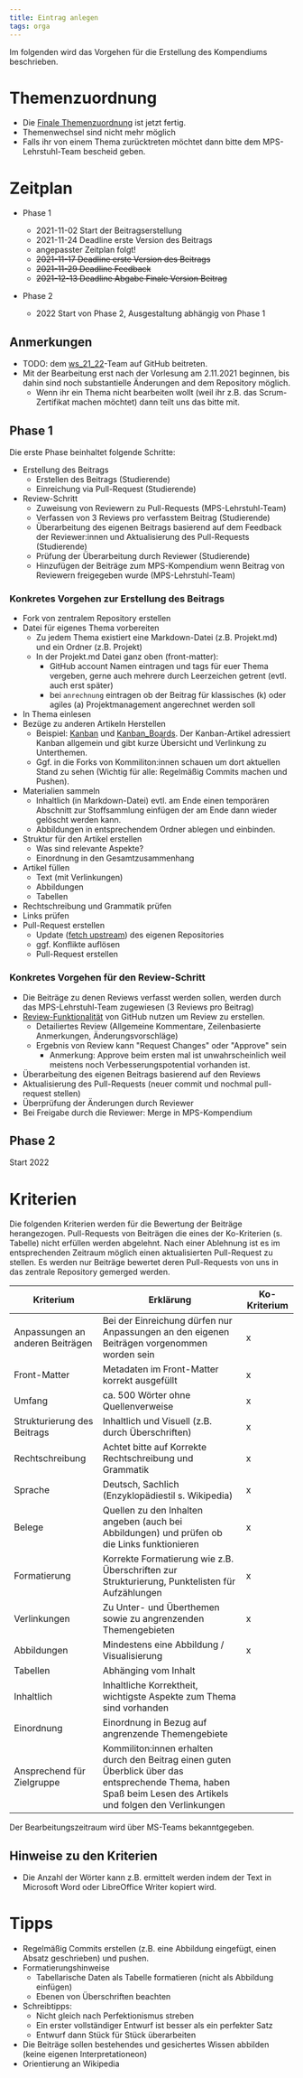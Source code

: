 ```yaml
---
title: Eintrag anlegen
tags: orga
---
```


Im folgenden wird das Vorgehen für die Erstellung des Kompendiums beschrieben.

# Themenzuordnung

* Die [Finale Themenzuordnung](Themenzuordnung.md) ist jetzt fertig.
* Themenwechsel sind nicht mehr möglich
* Falls ihr von einem Thema zurücktreten möchtet dann bitte dem MPS-Lehrstuhl-Team bescheid geben.


# Zeitplan

* Phase 1

  - 2021-11-02 Start der Beitragserstellung
  - 2021-11-24 Deadline erste Version des Beitrags
  - angepasster Zeitplan folgt!
  - ~~2021-11-17 Deadline erste Version des Beitrags~~
  - ~~2021-11-29 Deadline Feedback~~
  - ~~2021-12-13 Deadline Abgabe Finale Version Beitrag~~

* Phase 2
  - 2022 Start von Phase 2, Ausgestaltung abhängig von Phase 1
  
## Anmerkungen

* TODO: dem [ws_21_22](https://github.com/orgs/ManagingProjectsSuccessfully/teams/ws_21_22)-Team auf GitHub beitreten.
* Mit der Bearbeitung erst nach der Vorlesung am 2.11.2021 beginnen, bis dahin sind noch substantielle Änderungen and dem Repository möglich.
  - Wenn ihr ein Thema nicht bearbeiten wollt (weil ihr z.B. das Scrum-Zertifikat machen möchtet) dann teilt uns das bitte mit.
  
## Phase 1

Die erste Phase beinhaltet folgende Schritte:
* Erstellung des Beitrags
  - Erstellen des Beitrags (Studierende)
  - Einreichung via Pull-Request (Studierende)
* Review-Schritt
  - Zuweisung von Reviewern zu Pull-Requests (MPS-Lehrstuhl-Team)
  - Verfassen von 3 Reviews pro verfasstem Beitrag (Studierende)
  - Überarbeitung des eigenen Beitrags basierend auf dem Feedback der Reviewer:innen und Aktualisierung des Pull-Requests (Studierende)
  - Prüfung der Überarbeitung durch Reviewer (Studierende)
  - Hinzufügen der Beiträge zum MPS-Kompendium wenn Beitrag von Reviewern freigegeben wurde (MPS-Lehrstuhl-Team)

  
### Konkretes Vorgehen zur Erstellung des Beitrags

* Fork von zentralem Repository erstellen
* Datei für eigenes Thema vorbereiten
  - Zu jedem Thema existiert eine Markdown-Datei (z.B. Projekt.md) und ein Ordner (z.B. Projekt)
  - In der Projekt.md Datei ganz oben (front-matter):
    - GitHub account Namen eintragen und tags für euer Thema vergeben, gerne auch mehrere durch Leerzeichen getrent (evtl. auch erst später)
    - bei `anrechnung` eintragen ob der Beitrag für klassisches (k) oder agiles (a) Projektmanagement angerechnet werden soll
* In Thema einlesen
* Bezüge zu anderen Artikeln Herstellen
  - Beispiel: [Kanban](kb/Kanban.md) und [Kanban_Boards](kb/Kanban_Boards.md). Der Kanban-Artikel adressiert Kanban allgemein und gibt kurze Übersicht und Verlinkung zu Unterthemen.
  - Ggf. in die Forks von Kommiliton:innen schauen um dort aktuellen Stand zu sehen (Wichtig für alle: Regelmäßig Commits machen und Pushen).
* Materialien sammeln
  - Inhaltlich (in Markdown-Datei) evtl. am Ende einen temporären Abschnitt zur Stoffsammlung einfügen der am Ende dann wieder gelöscht werden kann. 
  - Abbildungen in entsprechendem Ordner ablegen und einbinden.
* Struktur für den Artikel erstellen
  - Was sind relevante Aspekte?
  - Einordnung in den Gesamtzusammenhang
* Artikel füllen
  - Text (mit Verlinkungen)
  - Abbildungen
  - Tabellen
* Rechtschreibung und Grammatik prüfen
* Links prüfen
* Pull-Request erstellen
  - Update ([fetch upstream](https://docs.github.com/en/github/collaborating-with-pull-requests/working-with-forks/syncing-a-fork)) des eigenen Repositories
  - ggf. Konflikte auflösen
  - Pull-Request erstellen
  
### Konkretes Vorgehen für den Review-Schritt

* Die Beiträge zu denen Reviews verfasst werden sollen, werden durch das MPS-Lehrstuhl-Team zugewiesen (3 Reviews pro Beitrag)
* [Review-Funktionalität](https://docs.github.com/en/github/collaborating-with-pull-requests/reviewing-changes-in-pull-requests) von GitHub nutzen um Review zu erstellen.
  - Detailiertes Review (Allgemeine Kommentare, Zeilenbasierte Anmerkungen, Änderungsvorschläge)
  - Ergebnis von Review kann "Request Changes" oder "Approve" sein
    - Anmerkung: Approve beim ersten mal ist unwahrscheinlich weil meistens noch Verbesserungspotential vorhanden ist.
* Überarbeitung des eigenen Beitrags basierend auf den Reviews
* Aktualisierung des Pull-Requests (neuer commit und nochmal pull-request stellen)
* Überprüfung der Änderungen durch Reviewer
* Bei Freigabe durch die Reviewer: Merge in MPS-Kompendium

## Phase 2

Start 2022



# Kriterien

Die folgenden Kriterien werden für die Bewertung der Beiträge herangezogen. Pull-Requests von Beiträgen die eines der Ko-Kriterien (s. Tabelle) nicht erfüllen werden abgelehnt. Nach einer Ablehnung ist es im entsprechenden Zeitraum möglich einen aktualisierten Pull-Request zu stellen. Es werden nur Beiträge bewertet deren Pull-Requests von uns in das zentrale Repository gemerged werden.

| Kriterium | Erklärung | Ko-Kriterium |
|-----|---|---|
| Anpassungen an anderen Beiträgen | Bei der Einreichung dürfen nur Anpassungen an den eigenen Beiträgen vorgenommen worden sein | x |
| Front-Matter | Metadaten im Front-Matter korrekt ausgefüllt | x |
| Umfang | ca. 500 Wörter ohne Quellenverweise | x |
| Strukturierung des Beitrags | Inhaltlich und Visuell (z.B. durch Überschriften) | x |
| Rechtschreibung | Achtet bitte auf Korrekte Rechtschreibung und Grammatik | x |
| Sprache | Deutsch, Sachlich (Enzyklopädiestil s. Wikipedia) | x |
| Belege | Quellen zu den Inhalten angeben (auch bei Abbildungen) und prüfen ob die Links funktionieren | x |
| Formatierung | Korrekte Formatierung wie z.B. Überschriften zur Strukturierung, Punktelisten für Aufzählungen | x |
| Verlinkungen | Zu Unter- und Überthemen sowie zu angrenzenden Themengebieten | x |
| Abbildungen | Mindestens eine Abbildung / Visualisierung | x |
| Tabellen | Abhänging vom Inhalt | |
| Inhaltlich | Inhaltliche Korrektheit, wichtigste Aspekte zum Thema sind vorhanden |
| Einordnung | Einordnung in Bezug auf angrenzende Themengebiete |
| Ansprechend für Zielgruppe | Kommiliton:innen erhalten durch den Beitrag einen guten Überblick über das entsprechende Thema, haben Spaß beim Lesen des Artikels und folgen den Verlinkungen |


Der Bearbeitungszeitraum wird über MS-Teams bekanntgegeben.

## Hinweise zu den Kriterien

* Die Anzahl der Wörter kann z.B. ermittelt werden indem der Text in Microsoft Word oder LibreOffice Writer kopiert wird.

# Tipps

* Regelmäßig Commits erstellen (z.B. eine Abbildung eingefügt, einen Absatz geschrieben) und pushen.
* Formatierungshinweise
  - Tabellarische Daten als Tabelle formatieren (nicht als Abbildung einfügen)
  - Ebenen von Überschriften beachten
* Schreibtipps:
  - Nicht gleich nach Perfektionismus streben
  - Ein erster vollständiger Entwurf ist besser als ein perfekter Satz
  - Entwurf dann Stück für Stück überarbeiten
* Die Beiträge sollen bestehendes und gesichertes Wissen abbilden (keine eigenen Interpretationeon)
* Orientierung an Wikipedia
